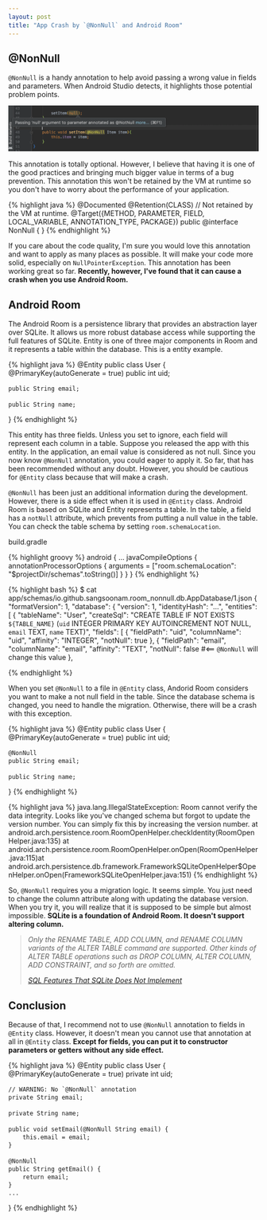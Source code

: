 ```yaml
---
layout: post
title: "App Crash by `@NonNull` and Android Room"
---
```


## @NonNull

`@NonNull` is a handy annotation to help avoid passing a wrong value in fields and parameters. When Android Studio detects, it highlights those potential problem points.

![NonNull](/images/2018/12-12/set-item.png)

This annotation is totally optional. However, I believe that having it is one of the good practices and bringing much bigger value in terms of a bug prevention. This annotation this won't be retained by the VM at runtime so you don't have to worry about the performance of your application.

{% highlight java %}
@Documented
@Retention(CLASS) // Not retained by the VM at runtime.
@Target({METHOD, PARAMETER, FIELD, LOCAL_VARIABLE, ANNOTATION_TYPE, PACKAGE})
public @interface NonNull {
}
{% endhighlight %}

If you care about the code quality, I'm sure you would love this annotation and want to apply as many places as possible. It will make your code more solid, especially on `NullPointerException`. This annotation has been working great so far.  **Recently, however, I've found that it can cause a crash when you use Android Room.**

## Android Room

The Android Room is a persistence library that provides an abstraction layer over SQLite. It allows us more robust database access while supporting the full features of SQLite. Entity is one of three major components in Room and it represents a table within the database. This is a entity example.

{% highlight java %}
@Entity
public class User {
    @PrimaryKey(autoGenerate = true)
    public int uid;

    public String email;

    public String name;
}
{% endhighlight %}

This entity has three fields. Unless you set to ignore, each field will represent each column in a table. Suppose you released the app with this entity. In the application, an email value is considered as not null. Since you now know `@NonNull` annotation, you could eager to apply it. So far, that has been recommended without any doubt. However, you should be cautious for `@Entity` class because that will make a crash.

`@NonNull` has been just an additional information during the development. However, there is a side effect when it is used in `@Entity` class. Android Room is based on SQLite and Entity represents a table. In the table, a field has a `notNull` attribute, which prevents from putting a null value in the table. You can check the table schema by setting `room.schemaLocation`.

<p class="code-label">build.gradle</p>
{% highlight groovy %}
android {
  ...
  javaCompileOptions {
    annotationProcessorOptions {
      arguments = ["room.schemaLocation": "$projectDir/schemas".toString()]
    }
  }
}
{% endhighlight %}

{% highlight bash %}
$ cat app/schemas/io.github.sangsoonam.room_nonnull.db.AppDatabase/1.json
{
  "formatVersion": 1,
  "database": {
    "version": 1,
    "identityHash": "...",
    "entities": [
      {
        "tableName": "User",
        "createSql": "CREATE TABLE IF NOT EXISTS `${TABLE_NAME}` (`uid` INTEGER PRIMARY KEY AUTOINCREMENT NOT NULL, `email` TEXT, `name` TEXT)",
        "fields": [
          {
            "fieldPath": "uid",
            "columnName": "uid",
            "affinity": "INTEGER",
            "notNull": true
          },
          {
            "fieldPath": "email",
            "columnName": "email",
            "affinity": "TEXT",
            "notNull": false #<== `@NonNull` will change this value
          },

{% endhighlight %}

When you set `@NonNull` to a file in `@Entity` class, Andorid Room considers you want to make a not null field in the table. Since the database schema is changed, you need to handle the migration. Otherwise, there will be a crash with this exception.

{% highlight java %}
@Entity
public class User {
    @PrimaryKey(autoGenerate = true)
    public int uid;

    @NonNull
    public String email;

    public String name;
}
{% endhighlight %}

{% highlight java %}
java.lang.IllegalStateException: Room cannot verify the data integrity. Looks like you've changed schema but forgot to update the version number. You can simply fix this by increasing the version number.
  at android.arch.persistence.room.RoomOpenHelper.checkIdentity(RoomOpenHelper.java:135)
  at android.arch.persistence.room.RoomOpenHelper.onOpen(RoomOpenHelper.java:115)at android.arch.persistence.db.framework.FrameworkSQLiteOpenHelper$OpenHelper.onOpen(FrameworkSQLiteOpenHelper.java:151)
{% endhighlight %}

So, `@NonNull` requires you a migration logic. It seems simple. You just need to change the column attribute along with updating the database version. When you try it, you will realize that it is supposed to be simple but almost impossible. **SQLite is a foundation of Android Room. It doesn't support altering column.**

> *Only the RENAME TABLE, ADD COLUMN, and RENAME COLUMN variants of the ALTER TABLE command are supported. Other kinds of ALTER TABLE operations such as DROP COLUMN, ALTER COLUMN, ADD CONSTRAINT, and so forth are omitted.*
>
> *[SQL Features That SQLite Does Not Implement
](https://www.sqlite.org/omitted.html)*

## Conclusion

Because of that, I recommend not to use `@NonNull` annotation to fields in `@Entity` class. However, it doesn't mean you cannot use that annotation at all in `@Entity` class. **Except for fields, you can put it to constructor parameters or getters without any side effect.**

{% highlight java %}
@Entity
public class User {
    @PrimaryKey(autoGenerate = true)
    private int uid;

    // WARNING: No `@NonNull` annotation
    private String email;

    private String name;

    public void setEmail(@NonNull String email) {
        this.email = email;
    }

    @NonNull
    public String getEmail() {
        return email;
    }
    ...
}
{% endhighlight %}
